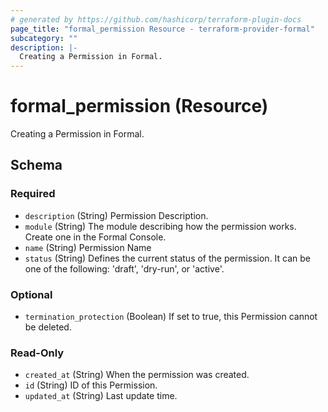 ```yaml
---
# generated by https://github.com/hashicorp/terraform-plugin-docs
page_title: "formal_permission Resource - terraform-provider-formal"
subcategory: ""
description: |-
  Creating a Permission in Formal.
---
```


# formal_permission (Resource)

Creating a Permission in Formal.



<!-- schema generated by tfplugindocs -->
## Schema

### Required

- `description` (String) Permission Description.
- `module` (String) The module describing how the permission works. Create one in the Formal Console.
- `name` (String) Permission Name
- `status` (String) Defines the current status of the permission. It can be one of the following: 'draft', 'dry-run', or 'active'.

### Optional

- `termination_protection` (Boolean) If set to true, this Permission cannot be deleted.

### Read-Only

- `created_at` (String) When the permission was created.
- `id` (String) ID of this Permission.
- `updated_at` (String) Last update time.
